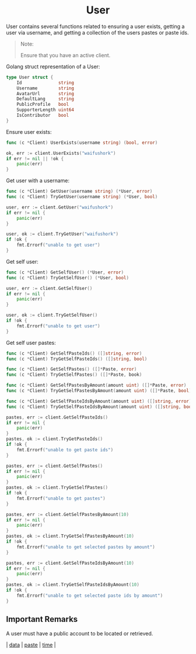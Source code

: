 <h1 align="center">User</h1>

User contains several functions related to ensuring a user exists, getting a user via username, and getting a collection of the users pastes or paste ids.

> Note: 
> 
> Ensure that you have an active client. 

Golang struct representation of a User:
```go
type User struct {
	Id              string 
	Username        string 
	AvatarUrl       string 
	DefaultLang     string 
	PublicProfile   bool   
	SupporterLength uint64 
	IsContributor   bool   
}
```

Ensure user exists:
```go
func (c *Client) UserExists(username string) (bool, error)
```
```go
ok, err := client.UserExists("waifushork")
if err != nil || !ok { 
    panic(err)
}
```

Get user with a username:
```go
func (c *Client) GetUser(username string) (*User, error)
func (c *Client) TryGetUser(username string) (*User, bool)
```
```go
user, err := client.GetUser("waifushork")
if err != nil {
    panic(err)
}

user, ok := client.TryGetUser("waifushork")
if !ok { 
    fmt.Errorf("unable to get user")
}
```
Get self user: 
```go
func (c *Client) GetSelfUser() (*User, error)
func (c *Client) TryGetSelfUser() (*User, bool)
```
```go
user, err := client.GetSelfUser()
if err != nil {
	panic(err)
}

user, ok := client.TryGetSelfUser()
if !ok {
	fmt.Errorf("unable to get user")
}
```

Get self user pastes:
```go
func (c *Client) GetSelfPasteIds() ([]string, error)
func (c *Client) TryGetSelfPasteIds() ([]string, bool)

func (c *Client) GetSelfPastes() ([]*Paste, error)
func (c *Client) TryGetSelfPastes() ([]*Paste, book)

func (c *Client) GetSelfPastesByAmount(amount uint) ([]*Paste, error)
func (c *Client) TryGetSelfPastesByAmount(amount uint) ([]*Paste, bool)

func (c *Client) GetSelfPasteIdsByAmount(amount uint) ([]string, error)
func (c *Client) TryGetSelfPasteIdsByAmount(amount uint) ([]string, bool)
```
```go
pastes, err := client.GetSelfPasteIds()
if err != nil { 
	panic(err)
}
pastes, ok := client.TryGetPasteIds()
if !ok { 
	fmt.Errorf("unable to get paste ids")
}

pastes, err := client.GetSelfPastes()
if err != nil { 
	panic(err)
}
pastes, ok := client.TryGetSelfPastes()
if !ok { 
	fmt.Errorf("unable to get pastes")
}

pastes, err := client.GetSelfPastesByAmount(10) 
if err != nil { 
	panic(err)
}
pastes, ok := client.TryGetSelfPastesByAmount(10)
if !ok { 
	fmt.Errorf("unable to get selected pastes by amount")
}

pastes, err := client.GetSelfPasteIdsByAmount(10) 
if err != nil { 
	panic(err)
}
pastes, ok := client.TryGetSelfPasteIdsByAmount(10)
if !ok { 
	fmt.Errorf("unable to get selected paste ids by amount")
}
```


<h2>Important Remarks</h2>

A user must have a public account to be located or retrieved.


| [data](data.md) | [paste](paste.md) | [time](time.md) |